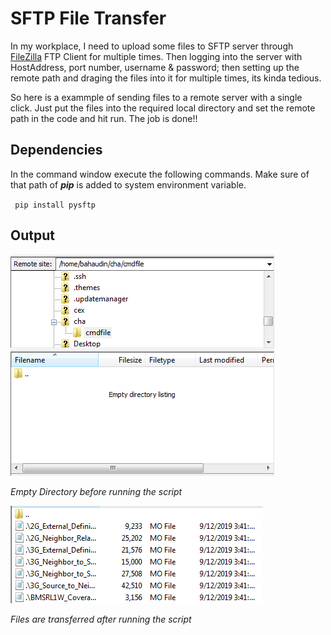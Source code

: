# SFTP File Transfer
In my workplace, I need to upload some files to SFTP server through [FileZilla](https://filezilla-project.org/)
FTP Client for multiple times. Then logging into the server with HostAddress, port number, username & password;
then setting up the remote path and draging the files into it for multiple times, its kinda tedious. 

So here is a exammple of sending files to a remote server with a single click. Just put the 
files into the required local directory and set the remote path in the code and hit run. The 
job is done!!

## Dependencies

In the command window execute the following commands. Make sure of that path of **_pip_** is added to system environment variable.

  ` pip install pysftp`

## Output

![before_transfer](before_transfer.PNG)

_Empty Directory before running the script_

![After_transfer](after_transfer.PNG)

_Files are transferred after running the script_

